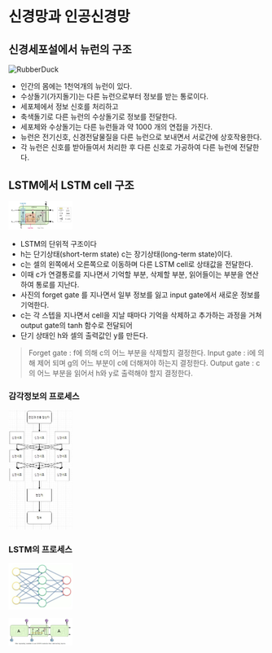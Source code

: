 신경망과 인공신경망
====================

신경세포설에서 뉴런의 구조
-----------------
<img src="http://img.hani.co.kr/imgdb/resize/2016/0809/00503285_20160809.JPG?raw=true" width="25%" height="30%" title="px(픽셀) 크기 설정" alt="RubberDuck"></img>

- 인간의 몸에는 1천억개의 뉴런이 있다.
- 수상돌기(가지돌기)는 다른 뉴런으로부터 정보를 받는 통로이다.
- 세포체에서 정보 신호를 처리하고
- 축색돌기로 다른 뉴런의 수상돌기로 정보를 전달한다.
- 세포체와 수상돌기는 다른 뉴런들과 약 1000 개의 연접을 가진다.
- 뉴런은 전기신호, 신경전달물질을 다른 뉴런으로 보내면서 서로간에 상호작용한다.
- 각 뉴런은 신호를 받아들여서 처리한 후 다른 신호로 가공하여 다른 뉴런에 전달한다.

LSTM에서 LSTM cell 구조
--------------------------------
<img src="https://github.com/joohyoungkim19940805/imgRepository/blob/91d7065813b8b34fd8b9d3e2e5fb6e8c49b5c8cb/2222.JPG?raw=true" width="25%" height="30%" title="px(픽셀) 크기 설정" alt="RubberDuck"></img>

- LSTM의 단위적 구조이다
- h는 단기상태(short-term state) c는 장기상태(long-term state)이다.
- c는 셀의 왼쪽에서 오른쪽으로 이동하며 다른 LSTM cell로 상태값을 전달한다.
- 이때 c가 연결통로를 지나면서 기억할 부분, 삭제할 부분, 읽어들이는 부분을 연산하여 통로를 지난다.
- 사진의 forget gate 를 지나면서 일부 정보를 잃고 input gate에서 새로운 정보를 기억한다.
- c는 각 스텝을 지나면서 cell을 지날 때마다 기억을 삭제하고 추가하는 과정을 거쳐 output gate의 tanh 함수로 전달되어
- 단기 상태인 h와 셀의 출력값인 y를 만든다.

> Forget gate : f에 의해 c의 어느 부분을 삭제할지 결정한다.
> Input gate : i에 의해 제어 되며 g의 어느 부분이 c에 더해져야 하는지 결정한다.
> Output gate : c의 어느 부분을 읽어서 h와 y로 출력해야 할지 결정한다.


### 감각정보의 프로세스

<img src="https://github.com/joohyoungkim19940805/imgRepository/blob/92a4815313338d98ed9285c139f1f76532cbd6e6/%EC%BA%A1%EC%B2%98.JPG?raw=true?raw=true" width="25%" height="30%" title="px(픽셀) 크기 설정" alt="RubberDuck"></img>


### LSTM의 프로세스

<img src="https://github.com/joohyoungkim19940805/imgRepository/blob/e974fef1859382f53a53a69040c213811baa847e/1111.JPG?raw=true" width="25%" height="30%" title="px(픽셀) 크기 설정" alt="RubberDuck"></img>

<img src="https://github.com/joohyoungkim19940805/imgRepository/blob/85d696cf1da5409e7d5e09c0328eec7481d07be7/12345.JPG?raw=true" width="25%" height="30%" title="px(픽셀) 크기 설정" alt="RubberDuck"></img>





